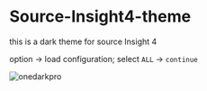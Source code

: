# Source-Insight4-theme
this is a dark theme for source Insight 4

option -> load configuration;
select `ALL` -> `continue`


![onedarkpro](https://user-images.githubusercontent.com/56196628/167588465-4ac6ddf9-aee6-4b9b-abbc-9fb170059745.png)
